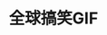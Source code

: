 ---
description: 根本停不下来。。。
layout: post
results:
- primaryGenreName: Photo & Video
  version: '1.0'
  artworkUrl100: http://a1534.phobos.apple.com/us/r30/Purple/v4/c8/06/b9/c806b9db-c632-32d7-e2ab-346a632b4a5a/mzl.aacyonjw.png
  trackViewUrl: https://itunes.apple.com/cn/app/quan-qiu-gao-xiaogif/id896050810?mt=8&uo=4
  artworkUrl60: http://a1768.phobos.apple.com/us/r30/Purple3/v4/67/81/20/6781209d-9f29-21b7-8a95-5de142c4df70/AppIcon60x60_2x.png
  userRatingCountForCurrentVersion: 3
  minimumOsVersion: '7.1'
  sellerName: jun ye
  supportedDevices:
  - iPodTouchFifthGen
  - iPadMini
  - iPadThirdGen4G
  - iPad2Wifi
  - iPadThirdGen
  - iPhone5
  - iPadMini4G
  - iPhone5s
  - iPhone4S
  - iPhone5c
  - iPadFourthGen
  - iPhone4
  - iPad23G
  - iPadFourthGen4G
  genres:
  - 摄影与录像
  - 生活
  trackName: 全球搞笑GIF
  description: '聚合全球互联网上广泛传播的搞笑GIF资源，各种戳中笑点的坑爹瞬间，只怕你笑的停不下来

    每天更新，并在有更新有大量GIF资源的情况下，系统会智能挑选出您没有重复阅读的内容，保证新鲜感十足~

    立即体验吧，献给每一个爱欢乐的人。'
  price: 0
  trackId: 896050810
  releaseDate: '2014-08-25T14:39:34Z'
  screenshotUrls:
  - http://a1.mzstatic.com/us/r30/Purple3/v4/71/49/32/71493293-aa5d-b18e-53a5-b79aec80e4d6/screen1136x1136.jpeg
  - http://a2.mzstatic.com/us/r30/Purple5/v4/22/ff/53/22ff534e-8055-bfac-52ed-1b3233bc607f/screen1136x1136.jpeg
  - http://a4.mzstatic.com/us/r30/Purple4/v4/0c/2d/3b/0c2d3b45-4747-0566-db3c-9a1e1048c956/screen1136x1136.jpeg
  - http://a3.mzstatic.com/us/r30/Purple3/v4/bd/e2/94/bde2944f-f4e9-5565-5472-7c4aba104eab/screen1136x1136.jpeg
  artistViewUrl: https://itunes.apple.com/cn/artist/jun-ye/id878921912?uo=4
  primaryGenreId: 6008
  averageUserRatingForCurrentVersion: 5
  kind: software
  fileSizeBytes: '5411074'
  bundleId: com.beanThink.gif
  trackContentRating: 17+
  artistName: jun ye
  trackCensoredName: 全球搞笑GIF
  isGameCenterEnabled: false
  contentAdvisoryRating: 17+
  languageCodesISO2A:
  - EN
  features: &a []
  wrapperType: software
  artworkUrl512: http://a1534.phobos.apple.com/us/r30/Purple/v4/c8/06/b9/c806b9db-c632-32d7-e2ab-346a632b4a5a/mzl.aacyonjw.png
  formattedPrice: 免费
  artistId: 878921912
  genreIds:
  - '6008'
  - '6012'
  currency: CNY
  ipadScreenshotUrls: *a
category: 摄影与录像
tags: tag1
resultCount: 1
title: 全球搞笑GIF

---